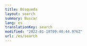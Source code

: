 ```yaml
---
title: Búsqueda
layout: search
summary: Buscar
lang: es
translationKey: search
modified: "2022-01-18T09:40:44.976Z"
url: /es/search
---
```

